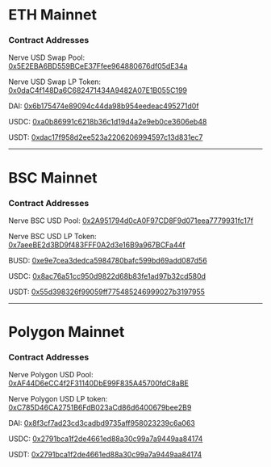 # ETH Mainnet

### Contract Addresses

Nerve USD Swap Pool: [0x5E2EBA6BD559BCeE37Ffee964880676df05dE34a](https://etherscan.io/address/0x5E2EBA6BD559BCeE37Ffee964880676df05dE34a)

Nerve USD Swap LP Token: [0x0daC4f148Da6C682471434A9482A07E1B055C199](https://etherscan.io/address/0x0daC4f148Da6C682471434A9482A07E1B055C199)

DAI: [0x6b175474e89094c44da98b954eedeac495271d0f](https://etherscan.io/address/0x6b175474e89094c44da98b954eedeac495271d0f)

USDC: [0xa0b86991c6218b36c1d19d4a2e9eb0ce3606eb48](https://etherscan.io/address/0xa0b86991c6218b36c1d19d4a2e9eb0ce3606eb48)

USDT: [0xdac17f958d2ee523a2206206994597c13d831ec7](https://etherscan.io/address/0xdac17f958d2ee523a2206206994597c13d831ec7)

---

# BSC Mainnet

### Contract Addresses

Nerve BSC USD Pool: [0x2A951794d0cA0F97CD8F9d071eea7779931fc17f](https://bscscan.com/address/0x2A951794d0cA0F97CD8F9d071eea7779931fc17f)

Nerve BSC USD LP Token: [0x7aeeBE2d3BD9f483FFF0A2d3e16B9a967BCFa44f](https://bscscan.com/address/0x7aeeBE2d3BD9f483FFF0A2d3e16B9a967BCFa44f)

BUSD: [0xe9e7cea3dedca5984780bafc599bd69add087d56](https://bscscan.com/address/0xe9e7cea3dedca5984780bafc599bd69add087d56)

USDC: [0x8ac76a51cc950d9822d68b83fe1ad97b32cd580d](https://bscscan.com/address/0x8ac76a51cc950d9822d68b83fe1ad97b32cd580d)

USDT: [0x55d398326f99059ff775485246999027b3197955](https://bscscan.com/address/0x55d398326f99059ff775485246999027b3197955)

---

# Polygon Mainnet

### Contract Addresses

Nerve Polygon USD Pool: [0xAF44D6eCC4f2F31140DbE99F835A45700fdC8aBE](https://polygonscan.com/address/0xAF44D6eCC4f2F31140DbE99F835A45700fdC8aBE)

Nerve Polygon USD LP token: [0xC785D46CA2751B6FdB023aCd86d6400679bee2B9](https://polygonscan.com/address/0xC785D46CA2751B6FdB023aCd86d6400679bee2B9)

DAI: [0x8f3cf7ad23cd3cadbd9735aff958023239c6a063](https://polygonscan.com/address/0x8f3cf7ad23cd3cadbd9735aff958023239c6a063)

USDC: [0x2791bca1f2de4661ed88a30c99a7a9449aa84174](https://polygonscan.com/address/0x2791bca1f2de4661ed88a30c99a7a9449aa84174)

USDT: [0x2791bca1f2de4661ed88a30c99a7a9449aa84174](https://polygonscan.com/address/0x2791bca1f2de4661ed88a30c99a7a9449aa84174)
